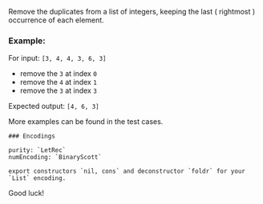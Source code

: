 Remove the duplicates from a list of integers, keeping the last ( rightmost ) occurrence of each element.

### Example:

For input: `[3, 4, 4, 3, 6, 3]`

* remove the `3` at index `0`
* remove the `4` at index `1`
* remove the `3` at index `3`

Expected output: `[4, 6, 3]`

More examples can be found in the test cases.

~~~if:lambdacalc
### Encodings

purity: `LetRec`  
numEncoding: `BinaryScott`  

export constructors `nil, cons` and deconstructor `foldr` for your `List` encoding.  
~~~

Good luck!
